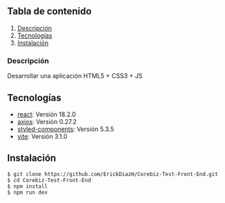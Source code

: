 ## Tabla de contenido
1. [Descripción](#descripción)
2. [Tecnologías](#tecnologías)
3. [Instalación](#instalación)

### Descripción
Desarrollar una aplicación HTML5 + CSS3 + JS

## Tecnologías
* [react](https://es.reactjs.org/): Versión 18.2.0
* [axios](https://axios-http.com/docs/intro): Versión 0.27.2
* [styled-components](https://styled-components.com/): Versión 5.3.5
* [vite](https://vitejs.dev/): Versión 3.1.0

## Instalación
```
$ git clone https://github.com/ErickDiazH/Corebiz-Test-Front-End.git
$ cd Corebiz-Test-Front-End
$ npm install
$ npm run dev
```